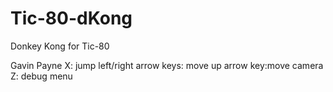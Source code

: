 # Tic-80-dKong
Donkey Kong for Tic-80

Gavin Payne
X: jump
left/right arrow keys: move
up arrow key:move camera
Z: debug menu
